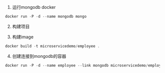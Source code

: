  1. 运行mongodb docker
 ```java
docker run -P -d --name mongodb mongo
```

2. 构建项目

3. 构建image
```java
docker build -t microservicedemo/employee .
```

4. 创建连接到mongodb的容器

```java
docker run -P -d --name employee --link mongodb microservicedemo/employee
```
 